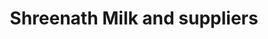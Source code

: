 ---
title: "Shreenath Milk and suppliers"
url: /nallasopara-west/shreenath-milk-and-suppliers/
shop: Milch
---